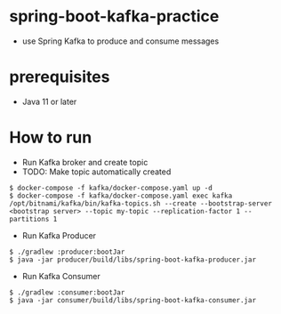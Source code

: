 # spring-boot-kafka-practice
- use Spring Kafka to produce and consume messages

# prerequisites
- Java 11 or later

# How to run
- Run Kafka broker and create topic
- TODO: Make topic automatically created

```
$ docker-compose -f kafka/docker-compose.yaml up -d
$ docker-compose -f kafka/docker-compose.yaml exec kafka /opt/bitnami/kafka/bin/kafka-topics.sh --create --bootstrap-server <bootstrap server> --topic my-topic --replication-factor 1 --partitions 1
```

- Run Kafka Producer

```
$ ./gradlew :producer:bootJar
$ java -jar producer/build/libs/spring-boot-kafka-producer.jar
```

- Run Kafka Consumer

```
$ ./gradlew :consumer:bootJar
$ java -jar consumer/build/libs/spring-boot-kafka-consumer.jar
```
